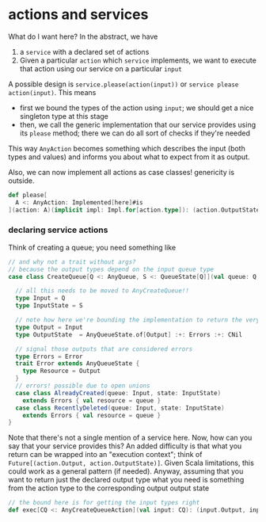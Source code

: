 # actions and services

What do I want here? In the abstract, we have

1. a `service` with a declared set of actions
2. Given a particular `action` which `service` implements, we want to execute that action using our service on a particular `input`

A possible design is `service.please(action(input))` or `service please action(input)`. This means

- first we bound the types of the action using `input`; we should get a nice singleton type at this stage
- then, we call the generic implementation that our service provides using its `please` method; there we can do all sort of checks if they're needed

This way `AnyAction` becomes something which describes the input (both types and values) and informs you about what to expect from it as output.

Also, we can now implement all actions as case classes! genericity is outside.

``` scala
def please[
  A <: AnyAction: Implemented[here]#is
](action: A)(implicit impl: Impl.for[action.type]): (action.OutputState, action.Output) = impl.exec(action)
```

### declaring service actions

Think of creating a queue; you need something like

``` scala
// and why not a trait without args?
// because the output types depend on the input queue type
case class CreateQueue[Q <: AnyQueue, S <: QueueState[Q]](val queue: Q, val state: S) extends AnyCreateQueue {

  // all this needs to be moved to AnyCreateQueue!!
  type Input = Q
  type InputState = S

  // note how here we're bounding the implementation to return the very same queue
  type Output = Input
  type OutputState  = AnyQueueState.of[Output] :+: Errors :+: CNil

  // signal those outputs that are considered errors
  type Errors = Error
  trait Error extends AnyQueueState {
    type Resource = Output
  }
  // errors! possible due to open unions
  case class AlreadyCreated(queue: Input, state: InputState) 
    extends Errors { val resource = queue }
  case class RecentlyDeleted(queue: Input, state: InputState) 
    extends Errors { val resource = queue }
}
```

Note that there's not a single mention of a service here. Now, how can you say that your service provides this? An added difficulty is that what you return can be wrapped into an "execution context"; think of `Future[(action.Output, action.OutputState)]`. Given Scala limitations, this could work as a general pattern (if needed). Anyway, assuming that you want to return just the declared output type what you need is something from the action type to the corresponding output output state

``` scala
// the bound here is for getting the input types right
def exec[CQ <: AnyCreateQueueAction](val input: CQ): (input.Output, input.OutputState)
```